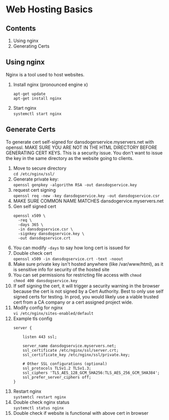 # Web Hosting Basics

## Contents
1. Using nginx
2. Generating Certs

## Using nginx
Nginx is a tool used to host websites. 
1. Install nginx (pronounced engine x)
    ```
    apt-get update
    apt-get install nginx
    ```
2. Start nginx\
`systemctl start nginx`

## Generate Certs
To generate cert self-signed for dansdogerservice.myservers.net with openssl. MAKE SURE YOU ARE NOT IN THE HTML DIRECTORY BEFORE GENERATING CERT KEYS. This is a security issue. You don't want to issue the key in the same directory as the website going to clients.
1. Move to secure directory \
`cd /etc/nginx/ssl/`
2. Generate private key: \
`openssl genpkey -algorithm RSA -out dansdogservice.key`
3. request cert signing \
`openssl req -new -key dansdogservice.key -out dansdogservice.csr`
4. MAKE SURE COMMON NAME MATCHES dansdogervice.myservers.net
5. Gen self signed cert
   ```
   openssl x509 \
     -req \
     -days 365 \
     -in dansdogservice.csr \
     -signkey dansdogservice.key \
     -out dansdogservice.crt
   ```
6. You can modify `-days` to say how long cert is issued for
7. Double check cert \
`openssl x509 -in dansdogservice.crt -text -noout`
8. Make sure private key isn't hosted anywhere (like /var/www/html), as it is sensitive info for security of the hosted site
9. You can set permissions for restricting file access with `chmod` \
`chmod 400 dansdogservice.key`
10. If self signing the cert, it will trigger a security warning in the browser because the cert is not signed by a Cert Authority. Best to only use self signed certs for testing. In prod, you would likely use a viable trusted cert from a CA company or a cert assigned project wide.
11. Modify config for nginx \
`vi /etc/nginx/sites-enabled/default`
12. Example tls config
    ```
    server {

        listen 443 ssl;

        server_name dansdogservice.myservers.net;
        ssl_certificate /etc/nginx/ssl/server.crt;
        ssl_certificate_key /etc/nginx/ssl/private.key;

        # Other SSL configurations (optional)
        ssl_protocols TLSv1.2 TLSv1.3;
        ssl_ciphers 'TLS_AES_128_GCM_SHA256:TLS_AES_256_GCM_SHA384';
        ssl_prefer_server_ciphers off;
    }
    ```
13. Restart nginx\
`systemtcl restart nginx`
14. Double check nginx status\
`systemctl status nginx`
15. Double check if website is functional with above cert in browser
